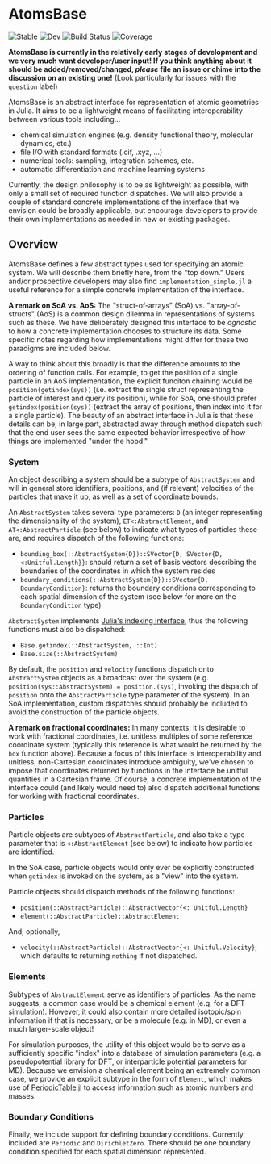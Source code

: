 # AtomsBase

[![Stable](https://img.shields.io/badge/docs-stable-blue.svg)](https://JuliaMolSim.github.io/AtomsBase.jl/stable)
[![Dev](https://img.shields.io/badge/docs-dev-blue.svg)](https://JuliaMolSim.github.io/AtomsBase.jl/dev)
[![Build Status](https://github.com/JuliaMolSim/AtomsBase.jl/workflows/CI/badge.svg)](https://github.com/JuliaMolSim/AtomsBase.jl/actions)
[![Coverage](https://codecov.io/gh/JuliaMolSim/AtomsBase.jl/branch/master/graph/badge.svg)](https://codecov.io/gh/JuliaMolSim/AtomsBase.jl)

**AtomsBase is currently in the relatively early stages of development and we very much want developer/user input! If you think anything about it should be added/removed/changed, _please_ file an issue or chime into the discussion on an existing one!** (Look particularly for issues with the `question` label)

AtomsBase is an abstract interface for representation of atomic geometries in Julia. It aims to be a lightweight means of facilitating interoperability between various tools including...
* chemical simulation engines (e.g. density functional theory, molecular dynamics, etc.)
* file I/O with standard formats (.cif, .xyz, ...)
* numerical tools: sampling, integration schemes, etc.
* automatic differentiation and machine learning systems

Currently, the design philosophy is to be as lightweight as possible, with only a small set of required function dispatches. We will also provide a couple of standard concrete implementations of the interface that we envision could be broadly applicable, but encourage developers to provide their own implementations as needed in new or existing packages.

## Overview
AtomsBase defines a few abstract types used for specifying an atomic system. We will describe them briefly here, from the "top down." Users and/or prospective developers may also find `implementation_simple.jl` a useful reference for a simple concrete implementation of the interface.

**A remark on SoA vs. AoS:** The "struct-of-arrays" (SoA) vs. "array-of-structs" (AoS) is a common design dilemma in representations of systems such as these. We have deliberately designed this interface to be _agnostic_ to how a concrete implementation chooses to structure its data. Some specific notes regarding how implementations might differ for these two paradigms are included below.

A way to think about this broadly is that the difference amounts to the ordering of function calls. For example, to get the position of a single particle in an AoS implementation, the explicit funciton chaining would be `position(getindex(sys))` (i.e. extract the single struct representing the particle of interest and query its position), while for SoA, one should prefer `getindex(position(sys))` (extract the array of positions, then index into it for a single particle). The beauty of an abstract interface in Julia is that these details can be, in large part, abstracted away through method dispatch such that the end user sees the same expected behavior irrespective of how things are implemented "under the hood."

### System
An object describing a system should be a subtype of `AbstractSystem` and will in general store identifiers, positions, and (if relevant) velocities of the particles that make it up, as well as a set of coordinate bounds.

An `AbstractSystem` takes several type parameters: `D` (an integer representing the dimensionality of the system), `ET<:AbstractElement`, and `AT<:AbstractParticle` (see below) to indicate what types of particles these are, and requires dispatch of the following functions:
* `bounding_box(::AbstractSystem{D})::SVector{D, SVector{D, <:Unitful.Length}}`: should return a set of basis vectors describing the boundaries of the coordinates in which the system resides
* `boundary_conditions(::AbstractSystem{D})::SVector{D, BoundaryCondition}`: returns the boundary conditions corresponding to each spatial dimension of the system (see below for more on the `BoundaryCondition` type)

`AbstractSystem` implements [Julia's indexing interface](https://docs.julialang.org/en/v1/manual/interfaces/#Indexing), thus the following functions must also be dispatched:
* `Base.getindex(::AbstractSystem, ::Int)`
* `Base.size(::AbstractSystem)`

By default, the `position` and `velocity` functions dispatch onto `AbstractSystem` objects as a broadcast over the system (e.g. `position(sys::AbstractSystem) = position.(sys)`, invoking the dispatch of `position` onto the `AbstractParticle` type parameter of the system). In an SoA implementation, custom dispatches should probably be included to avoid the construction of the particle objects.

**A remark on fractional coordinates:** In many contexts, it is desirable to work with fractional coordinates, i.e. unitless multiples of some reference coordinate system (typically this reference is what would be returned by the `box` function above). Because a focus of this interface is interoperability and unitless, non-Cartesian coordinates introduce ambiguity, we've chosen to impose that coordinates returned by functions in the interface be unitful quantities in a Cartesian frame. Of course, a concrete implementation of the interface could (and likely would need to) also dispatch additional functions for working with fractional coordinates.

### Particles
Particle objects are subtypes of `AbstractParticle`, and also take a type parameter that is `<:AbstractElement` (see below) to indicate how particles are identified.

In the SoA case, particle objects would only ever be explicitly constructed when `getindex` is invoked on the system, as a "view" into the system.

Particle objects should dispatch methods of the following functions:
* `position(::AbstractParticle)::AbstractVector{<: Unitful.Length}`
* `element(::AbstractParticle)::AbstractElement`

And, optionally, 
* `velocity(::AbstractParticle)::AbstractVector{<: Unitful.Velocity}`, which defaults to returning `nothing` if not dispatched.
### Elements
Subtypes of `AbstractElement` serve as identifiers of particles. As the name suggests, a common case would be a chemical element (e.g. for a DFT simulation). However, it could also contain more detailed isotopic/spin information if that is necessary, or be a molecule (e.g. in MD), or even a much larger-scale object!

For simulation purposes, the utility of this object would be to serve as a sufficiently specific "index" into a database of simulation parameters (e.g. a pseudopotential library for DFT, or interparticle potential parameters for MD). Because we envision a chemical element being an extremely common case, we provide an explicit subtype in the form of `Element`, which makes use of [PeriodicTable.jl](https://github.com/JuliaPhysics/PeriodicTable.jl) to access information such as atomic numbers and masses.

### Boundary Conditions
Finally, we include support for defining boundary conditions. Currently included are `Periodic` and `DirichletZero`. There should be one boundary condition specified for each spatial dimension represented.
